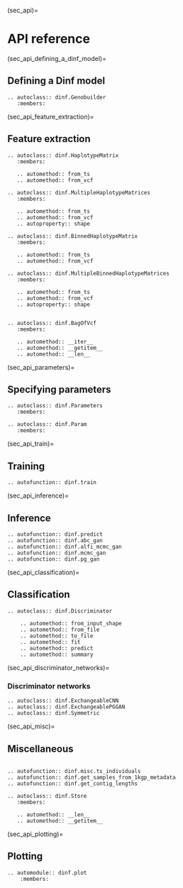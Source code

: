 (sec_api)=
# API reference

(sec_api_defining_a_dinf_model)=
## Defining a Dinf model

```{eval-rst}
.. autoclass:: dinf.Genobuilder
   :members:
```

(sec_api_feature_extraction)=
## Feature extraction

```{eval-rst}
.. autoclass:: dinf.HaplotypeMatrix
   :members:

   .. automethod:: from_ts
   .. automethod:: from_vcf

.. autoclass:: dinf.MultipleHaplotypeMatrices
   :members:

   .. automethod:: from_ts
   .. automethod:: from_vcf
   .. autoproperty:: shape

.. autoclass:: dinf.BinnedHaplotypeMatrix
   :members:

   .. automethod:: from_ts
   .. automethod:: from_vcf

.. autoclass:: dinf.MultipleBinnedHaplotypeMatrices
   :members:

   .. automethod:: from_ts
   .. automethod:: from_vcf
   .. autoproperty:: shape


.. autoclass:: dinf.BagOfVcf
   :members:

   .. automethod:: __iter__
   .. automethod:: __getitem__
   .. automethod:: __len__
```

(sec_api_parameters)=
## Specifying parameters

```{eval-rst}
.. autoclass:: dinf.Parameters
   :members:

.. autoclass:: dinf.Param
   :members:
```

(sec_api_train)=
## Training

```{eval-rst}
.. autofunction:: dinf.train
```

(sec_api_inference)=
## Inference

```{eval-rst}
.. autofunction:: dinf.predict
.. autofunction:: dinf.abc_gan
.. autofunction:: dinf.alfi_mcmc_gan
.. autofunction:: dinf.mcmc_gan
.. autofunction:: dinf.pg_gan
```

(sec_api_classification)=
## Classification

```{eval-rst}
.. autoclass:: dinf.Discriminator

    .. automethod:: from_input_shape
    .. automethod:: from_file
    .. automethod:: to_file
    .. automethod:: fit
    .. automethod:: predict
    .. automethod:: summary
```

(sec_api_discriminator_networks)=
### Discriminator networks

```{eval-rst}
.. autoclass:: dinf.ExchangeableCNN
.. autoclass:: dinf.ExchangeablePGGAN
.. autoclass:: dinf.Symmetric
```

(sec_api_misc)=
## Miscellaneous

```{eval-rst}

.. autofunction:: dinf.misc.ts_individuals
.. autofunction:: dinf.get_samples_from_1kgp_metadata
.. autofunction:: dinf.get_contig_lengths

.. autoclass:: dinf.Store
   :members:

   .. automethod:: __len__
   .. automethod:: __getitem__
```

(sec_api_plotting)=
## Plotting

```{eval-rst}
.. automodule:: dinf.plot
    :members:
```
